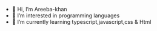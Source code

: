 - 👋 Hi, I’m Areeba-khan
- 👀 I’m interested in programming languages 
- 🌱 I’m currently learning typescript,javascript,css & Html

<!---
Areebakhan8/Areebakhan8 is a ✨ special ✨ repository because its `README.md` (this file) appears on your GitHub profile.
You can click the Preview link to take a look at your changes.
--->
